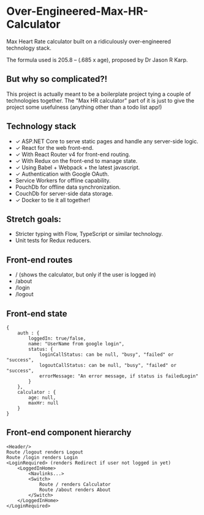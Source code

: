 # Over-Engineered-Max-HR-Calculator

Max Heart Rate calculator built on a ridiculously over-engineered technology stack.

The formula used is 205.8 – (.685 x age), proposed by Dr Jason R Karp.

## But why so complicated?!

This project is actually meant to be a boilerplate project tying a couple of technologies together. The "Max HR calculator" part of it is just to give the project some usefulness (anything other than a todo list app!)

## Technology stack

- ✓ ASP.NET Core to serve static pages and handle any server-side logic.
- ✓ React for the web front-end.
- ✓ With React Router v4 for front-end routing. 
- ✓ With Redux on the front-end to manage state.
- ✓ Using Babel + Webpack + the latest javascript.
- ✓ Authentication with Google OAuth.
- Service Workers for offline capability.
- PouchDb for offline data synchronization.
- CouchDb for server-side data storage.
- ✓ Docker to tie it all together!

## Stretch goals:
- Stricter typing with Flow, TypeScript or similar technology.
- Unit tests for Redux reducers.

## Front-end routes
- /  (shows the calculator, but only if the user is logged in)
- /about
- /login
- /logout

## Front-end state

    {
        auth : {
            loggedIn: true/false,
            name: "UserName from google login",
            status: {
                loginCallStatus: can be null, "busy", "failed" or "success",
                logoutCallStatus: can be null, "busy", "failed" or "success",
                errorMessage: "An error message, if status is failedLogin"
            }
        },
        calculator : { 
            age: null, 
            maxHr: null 
        }
    }


## Front-end component hierarchy

    <Header/>
    Route /logout renders Logout
    Route /login renders Login
    <LoginRequired> (renders Redirect if user not logged in yet)
        <LoggedInHome>
            <Navlinks...>
            <Switch>
                Route / renders Calculator
                Route /about renders About
            </Switch>
        </LoggedInHome>
    </LoginRequired>



